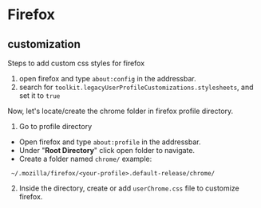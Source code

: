 # Firefox

## customization

Steps to add custom css styles for firefox

1. open firefox and type `about:config` in the addressbar.
2. search for `toolkit.legacyUserProfileCustomizations.stylesheets`, and set it to `true`

Now, let's locate/create the chrome folder in firefox profile directory.

1. Go to profile directory

- Open firefox and type `about:profile` in the addressbar.
- Under "**Root Directory**" click open folder to navigate.
- Create a folder named `chrome/`
  example:

```
 ~/.mozilla/firefox/<your-profile>.default-release/chrome/
```

2. Inside the directory, create or add `userChrome.css` file to customize firefox.
